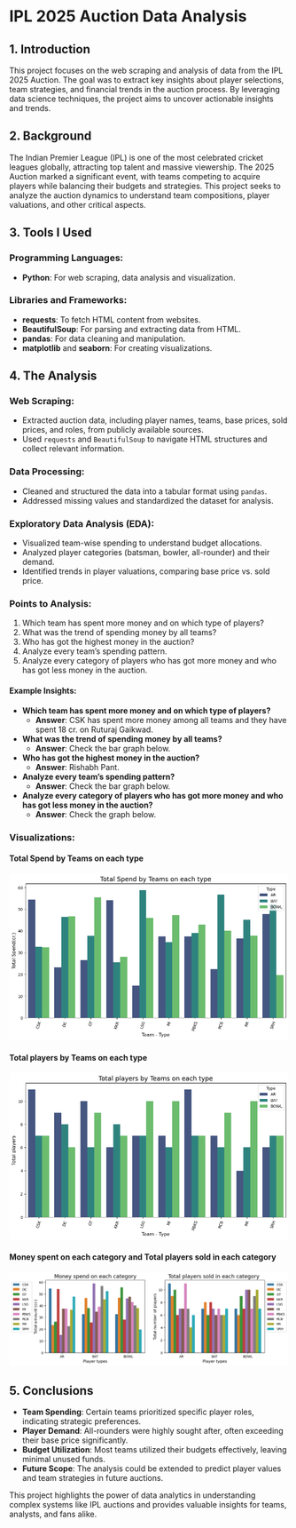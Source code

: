 # IPL 2025 Auction Data Analysis

## 1. Introduction
This project focuses on the web scraping and analysis of data from the IPL 2025 Auction. The goal was to extract key insights about player selections, team strategies, and financial trends in the auction process. By leveraging data science techniques, the project aims to uncover actionable insights and trends.

## 2. Background
The Indian Premier League (IPL) is one of the most celebrated cricket leagues globally, attracting top talent and massive viewership. The 2025 Auction marked a significant event, with teams competing to acquire players while balancing their budgets and strategies. This project seeks to analyze the auction dynamics to understand team compositions, player valuations, and other critical aspects.

## 3. Tools I Used
### Programming Languages:
- **Python**: For web scraping, data analysis and visualization.

### Libraries and Frameworks:
- **requests**: To fetch HTML content from websites.
- **BeautifulSoup**: For parsing and extracting data from HTML.
- **pandas**: For data cleaning and manipulation.
- **matplotlib** and **seaborn**: For creating visualizations.

## 4. The Analysis
### Web Scraping:
- Extracted auction data, including player names, teams, base prices, sold prices, and roles, from publicly available sources.
- Used `requests` and `BeautifulSoup` to navigate HTML structures and collect relevant information.

### Data Processing:
- Cleaned and structured the data into a tabular format using `pandas`.
- Addressed missing values and standardized the dataset for analysis.

### Exploratory Data Analysis (EDA):
- Visualized team-wise spending to understand budget allocations.
- Analyzed player categories (batsman, bowler, all-rounder) and their demand.
- Identified trends in player valuations, comparing base price vs. sold price.

### Points to Analysis:
1. Which team has spent more money and on which type of players?
2. What was the trend of spending money by all teams?
3. Who has got the highest money in the auction?
4. Analyze every team’s spending pattern.
5. Analyze every category of players who has got more money and who has got less money in the auction.

#### Example Insights:
- **Which team has spent more money and on which type of players?**
  - **Answer**: CSK has spent more money among all teams and they have spent 18 cr. on Ruturaj Gaikwad.
- **What was the trend of spending money by all teams?**
  - **Answer**: Check the bar graph below.
- **Who has got the highest money in the auction?**
  - **Answer**: Rishabh Pant.
- **Analyze every team’s spending pattern?**
  - **Answer**: Check the bar graph below.
- **Analyze every category of players who has got more money and who has got less money in the auction?**
  - **Answer**: Check the graph below.

### Visualizations:
#### Total Spend by Teams on each type
![Total Spend by Teams on each type](images/totalSpend.png)

#### Total players by Teams on each type
![Total players by Teams on each type](images/totalPlayersInNumber.png)

#### Money spent on each category and Total players sold in each category
![Money spent on each category and Total players sold in each category](images/categorywise.png)

## 5. Conclusions
- **Team Spending**: Certain teams prioritized specific player roles, indicating strategic preferences.
- **Player Demand**: All-rounders were highly sought after, often exceeding their base price significantly.
- **Budget Utilization**: Most teams utilized their budgets effectively, leaving minimal unused funds.
- **Future Scope**: The analysis could be extended to predict player values and team strategies in future auctions.

This project highlights the power of data analytics in understanding complex systems like IPL auctions and provides valuable insights for teams, analysts, and fans alike.
